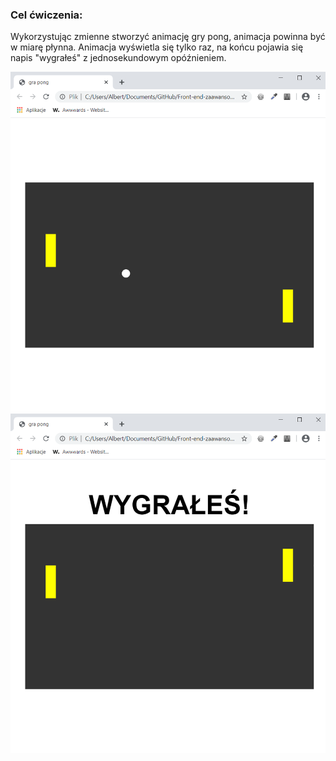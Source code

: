 <h3>Cel ćwiczenia:</h3>
<p>Wykorzystując zmienne stworzyć animację gry pong, animacja powinna być w miarę płynna. Animacja wyświetla się tylko raz, na końcu pojawia się napis "wygrałeś" z jednosekundowym opóźnieniem.</p>

<img src="Screenshot1.png" alt="Tu powinien być Screenshot1">

<img src="Screenshot2.png" alt="Tu powinien być Screenshot2">